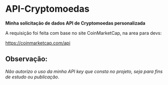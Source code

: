 # API-Cryptomoedas
**Minha solicitação de dados API de Cryptomoedas personalizada**

A requisição foi feita com base no site CoinMarketCap, na area para devs:

<https://coinmarketcap.com/api>

<h2>Observação:</h2>

 _Não autorizo o uso da minha API key que consta no projeto, seja para fins de estudo ou publicação_.
